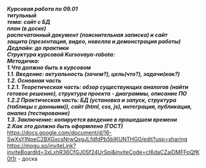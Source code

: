 <b><i>Курсовая работа по 09.01<br>
титульный<br>
тема: сайт с БД<br>
план (в доске)<br>
распечатанный документ (пояснительная записка) и сайт<br>
защита  (презентация, видео, новелла и демонстрация работы)<br>
Дедлайн: до практики<br>
Структура курсовой Kursovaya-rabota:<br>
Методичка:<br>
1.Что должно быть в курсовом<br>
1.1. Введение: актуальность (зачем?), цель(что?), задачи(как?) <br>
1.2. Основная часть<br>
1.2.1. Теоретическая часть: обзор существующих аналогов (найти готовое решение), структура проекта - диаграммы,  описание ПО<br>
1.2.2 Практическая часть: БД (установка и запуск, структура (таблицы с данными)), сайт (html, css, js), интеграция, публикация, анализ (тестирование) <br>
1.3. Заключение: копируется введение в прошедшем времени<br>
2.Как это должно быть оформлено (ГОСТ)</i></b><br>
https://docs.google.com/document/d/16-SwXsYINpeC2BXGxcsNrwQxgJLfdfdPb5blKUNTHG0/edit?usp=sharing<br>
https://mogu.so/inviteLink?inviteBoardId=3xLxhR36CfGJ0Sf24UrSpi&inviteCode=cI6daCZajDMFFpQfK0t1r - доска<br>
